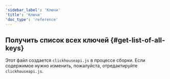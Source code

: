 ```yaml
---
'sidebar_label': 'Ключи'
'title': 'Ключи'
'doc_type': 'reference'
---
```


## Получить список всех ключей {#get-list-of-all-keys}

Этот файл создается `clickhouseapi.js` в процессе сборки. Если содержимое нужно изменить, пожалуйста, отредактируйте `clickhouseapi.js`.
